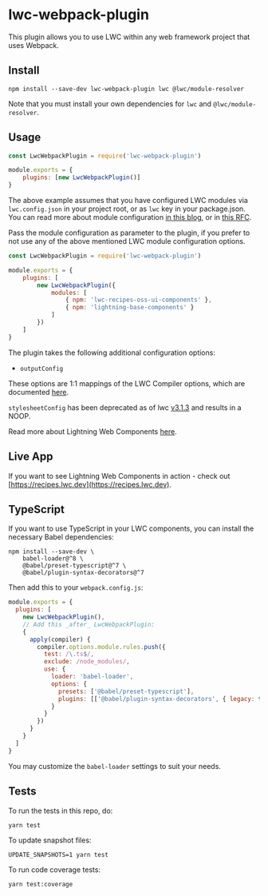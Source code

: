 # lwc-webpack-plugin

This plugin allows you to use LWC within any web framework project that uses Webpack.

## Install

    npm install --save-dev lwc-webpack-plugin lwc @lwc/module-resolver

Note that you must install your own dependencies for `lwc` and `@lwc/module-resolver`.

## Usage

```javascript
const LwcWebpackPlugin = require('lwc-webpack-plugin')

module.exports = {
    plugins: [new LwcWebpackPlugin()]
}
```

The above example assumes that you have configured LWC modules via `lwc.config.json` in your project root, or as `lwc` key in your package.json. You can read more about module configuration [in this blog](https://developer.salesforce.com/blogs/2020/09/lightning-web-components-module-resolution.html), or in [this RFC](https://rfcs.lwc.dev/rfcs/lwc/0020-module-resolution).

Pass the module configuration as parameter to the plugin, if you prefer to not use any of the above mentioned LWC module configuration options.

```javascript
const LwcWebpackPlugin = require('lwc-webpack-plugin')

module.exports = {
    plugins: [
        new LwcWebpackPlugin({
            modules: [
                { npm: 'lwc-recipes-oss-ui-components' },
                { npm: 'lightning-base-components' }
            ]
        })
    ]
}
```

The plugin takes the following additional configuration options:

-   `outputConfig`

These options are 1:1 mappings of the LWC Compiler options, which are documented [here](https://github.com/salesforce/lwc/tree/master/packages/%40lwc/compiler#apis).

`stylesheetConfig` has been deprecated as of lwc [v3.1.3](https://github.com/salesforce/lwc/releases/tag/v3.1.3) and results in a NOOP.

Read more about Lightning Web Components [here](https://github.com/muenzpraeger/create-lwc-app).

## Live App

If you want to see Lightning Web Components in action - check out [https://recipes.lwc.dev](https://recipes.lwc.dev).

## TypeScript

If you want to use TypeScript in your LWC components, you can install the necessary Babel dependencies:

```shell
npm install --save-dev \
    babel-loader@^8 \
    @babel/preset-typescript@^7 \
    @babel/plugin-syntax-decorators@^7
```

Then add this to your `webpack.config.js`:

```js
module.exports = {
  plugins: [
    new LwcWebpackPlugin(),
    // Add this _after_ LwcWebpackPlugin:
    {
      apply(compiler) {
        compiler.options.module.rules.push({
          test: /\.ts$/,
          exclude: /node_modules/,
          use: {
            loader: 'babel-loader',
            options: {
              presets: ['@babel/preset-typescript'],
              plugins: [['@babel/plugin-syntax-decorators', { legacy: true }]],
            }
          }
        })
      }
    }
  ]
}
```

You may customize the `babel-loader` settings to suit your needs.

## Tests

To run the tests in this repo, do:

    yarn test

To update snapshot files:

    UPDATE_SNAPSHOTS=1 yarn test

To run code coverage tests:

    yarn test:coverage
